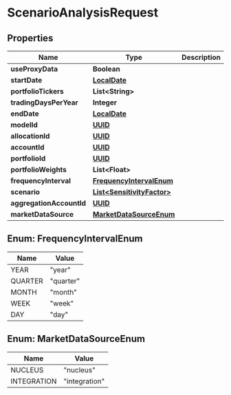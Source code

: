 
# ScenarioAnalysisRequest

## Properties
Name | Type | Description | Notes
------------ | ------------- | ------------- | -------------
**useProxyData** | **Boolean** |  |  [optional]
**startDate** | [**LocalDate**](LocalDate.md) |  |  [optional]
**portfolioTickers** | **List&lt;String&gt;** |  |  [optional]
**tradingDaysPerYear** | **Integer** |  |  [optional]
**endDate** | [**LocalDate**](LocalDate.md) |  |  [optional]
**modelId** | [**UUID**](UUID.md) |  |  [optional]
**allocationId** | [**UUID**](UUID.md) |  |  [optional]
**accountId** | [**UUID**](UUID.md) |  |  [optional]
**portfolioId** | [**UUID**](UUID.md) |  |  [optional]
**portfolioWeights** | **List&lt;Float&gt;** |  |  [optional]
**frequencyInterval** | [**FrequencyIntervalEnum**](#FrequencyIntervalEnum) |  | 
**scenario** | [**List&lt;SensitivityFactor&gt;**](SensitivityFactor.md) |  | 
**aggregationAccountId** | [**UUID**](UUID.md) |  |  [optional]
**marketDataSource** | [**MarketDataSourceEnum**](#MarketDataSourceEnum) |  |  [optional]


<a name="FrequencyIntervalEnum"></a>
## Enum: FrequencyIntervalEnum
Name | Value
---- | -----
YEAR | &quot;year&quot;
QUARTER | &quot;quarter&quot;
MONTH | &quot;month&quot;
WEEK | &quot;week&quot;
DAY | &quot;day&quot;


<a name="MarketDataSourceEnum"></a>
## Enum: MarketDataSourceEnum
Name | Value
---- | -----
NUCLEUS | &quot;nucleus&quot;
INTEGRATION | &quot;integration&quot;



